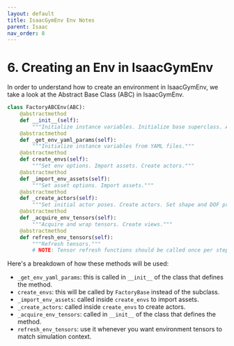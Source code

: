 ```yaml
---
layout: default
title: IsaacGymEnv Env Notes
parent: Isaac
nav_order: 8
---
```


# 6. Creating an Env in IsaacGymEnv

In order to understand how to create an environment in IsaacGymEnv, we take a look at the Abstract Base Class (ABC) in IsaacGymEnv.

```python
class FactoryABCEnv(ABC):
    @abstractmethod
    def __init__(self):
        """Initialize instance variables. Initialize base superclass. Acquire tensors."""
    @abstractmethod
    def _get_env_yaml_params(self):
        """Initialize instance variables from YAML files."""
    @abstractmethod
    def create_envs(self):
        """Set env options. Import assets. Create actors."""
    @abstractmethod
    def _import_env_assets(self):
        """Set asset options. Import assets."""
    @abstractmethod
    def _create_actors(self):
        """Set initial actor poses. Create actors. Set shape and DOF properties."""
    @abstractmethod
    def _acquire_env_tensors(self):
        """Acquire and wrap tensors. Create views."""
    @abstractmethod
    def refresh_env_tensors(self):
        """Refresh tensors."""
        # NOTE: Tensor refresh functions should be called once per step, before setters.
```

Here's a breakdown of how  these methods will be used:
- `_get_env_yaml_params`: this is called in `__init__` of the class that defines the method.
- `create_envs`: this will be called by `FactoryBase` instead of the subclass.
- `_import_env_assets`: called inside `create_envs` to import assets.
- `_create_actors`: called inside `create_envs` to create actors.
- `_acquire_env_tensors`: called in `__init__` of the class that defines the method.
- `refresh_env_tensors`: use it whenever you want environment tensors to match simulation context.

